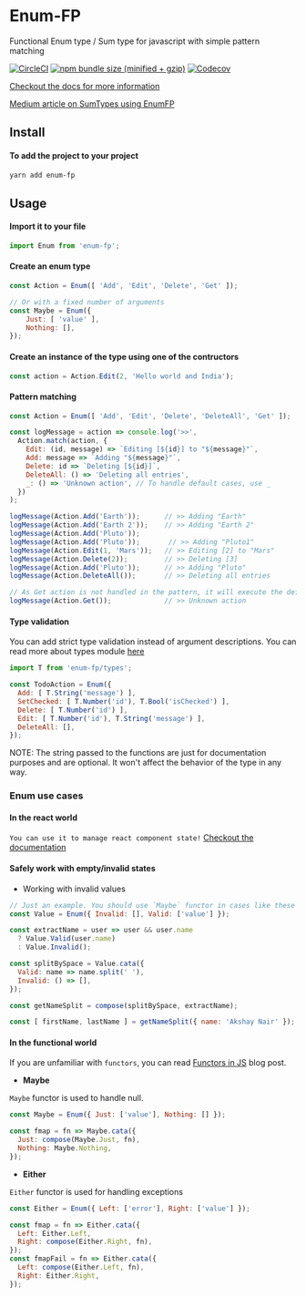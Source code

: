 
# Enum-FP
Functional Enum type / Sum type for javascript with simple pattern matching

[![CircleCI](https://img.shields.io/circleci/project/github/phenax/enum-fp/master.svg?style=for-the-badge)](https://circleci.com/gh/phenax/enum-fp)
[![npm bundle size (minified + gzip)](https://img.shields.io/bundlephobia/minzip/enum-fp.svg?style=for-the-badge)](https://www.npmjs.com/package/enum-fp)
[![Codecov](https://img.shields.io/codecov/c/github/phenax/enum-fp.svg?style=for-the-badge)](https://codecov.io/gh/phenax/enum-fp)


[Checkout the docs for more information](./docs)

[Medium article on SumTypes using EnumFP](https://medium.com/@phenax5/writing-cleaner-and-safer-javascript-with-sum-types-bec9c68ba7aa)

## Install

#### To add the project to your project
```bash
yarn add enum-fp
```

## Usage

#### Import it to your file
```js
import Enum from 'enum-fp';
```

#### Create an enum type
```js
const Action = Enum([ 'Add', 'Edit', 'Delete', 'Get' ]);

// Or with a fixed number of arguments
const Maybe = Enum({
    Just: [ 'value' ],
    Nothing: [],
});
```

#### Create an instance of the type using one of the contructors
```js
const action = Action.Edit(2, 'Hello world and India');
```

#### Pattern matching
```js
const Action = Enum([ 'Add', 'Edit', 'Delete', 'DeleteAll', 'Get' ]);

const logMessage = action => console.log('>>', 
  Action.match(action, {
    Edit: (id, message) => `Editing [${id}] to "${message}"`,
    Add: message => `Adding "${message}"`,
    Delete: id => `Deleting [${id}]`,
    DeleteAll: () => 'Deleting all entries',
    _: () => 'Unknown action', // To handle default cases, use _
  })
);

logMessage(Action.Add('Earth'));      // >> Adding "Earth"
logMessage(Action.Add('Earth 2'));    // >> Adding "Earth 2"
logMessage(Action.Add('Pluto'));
logMessage(Action.Add('Pluto'));       // >> Adding "Pluto1"
logMessage(Action.Edit(1, 'Mars'));   // >> Editing [2] to "Mars"
logMessage(Action.Delete(2));         // >> Deleting [3]
logMessage(Action.Add('Pluto'));      // >> Adding "Pluto"
logMessage(Action.DeleteAll());       // >> Deleting all entries

// As Get action is not handled in the pattern, it will execute the default
logMessage(Action.Get());             // >> Unknown action
```

#### Type validation
You can add strict type validation instead of argument descriptions. You can read more about types module [here](./docs/react.md)

```js
import T from 'enum-fp/types';

const TodoAction = Enum({
  Add: [ T.String('message') ],
  SetChecked: [ T.Number('id'), T.Bool('isChecked') ],
  Delete: [ T.Number('id') ],
  Edit: [ T.Number('id'), T.String('message') ],
  DeleteAll: [],
});
```

NOTE: The string passed to the functions are just for documentation purposes and are optional. It won't affect the behavior of the type in any way.




### Enum use cases

#### In the react world
`You can use it to manage react component state!` [Checkout the documentation](./docs/react.md)


#### Safely work with empty/invalid states

* Working with invalid values
```js
// Just an example. You should use `Maybe` functor in cases like these
const Value = Enum({ Invalid: [], Valid: ['value'] });

const extractName = user => user && user.name
  ? Value.Valid(user.name)
  : Value.Invalid();

const splitBySpace = Value.cata({
  Valid: name => name.split(' '),
  Invalid: () => [],
});

const getNameSplit = compose(splitBySpace, extractName);

const [ firstName, lastName ] = getNameSplit({ name: 'Akshay Nair' }); // >> returns ['Akshay','Nair']
```


#### In the functional world
If you are unfamiliar with `functors`, you can read [Functors in JS](https://hackernoon.com/functors-in-javascript-20a647b8f39f) blog post.

* **Maybe**

`Maybe` functor is used to handle null.

```js
const Maybe = Enum({ Just: ['value'], Nothing: [] });

const fmap = fn => Maybe.cata({
  Just: compose(Maybe.Just, fn),
  Nothing: Maybe.Nothing,
});
```

* **Either**

`Either` functor is used for handling exceptions

```js
const Either = Enum({ Left: ['error'], Right: ['value'] });

const fmap = fn => Either.cata({
  Left: Either.Left,
  Right: compose(Either.Right, fn),
});
const fmapFail = fn => Either.cata({
  Left: compose(Either.Left, fn),
  Right: Either.Right,
});
```
